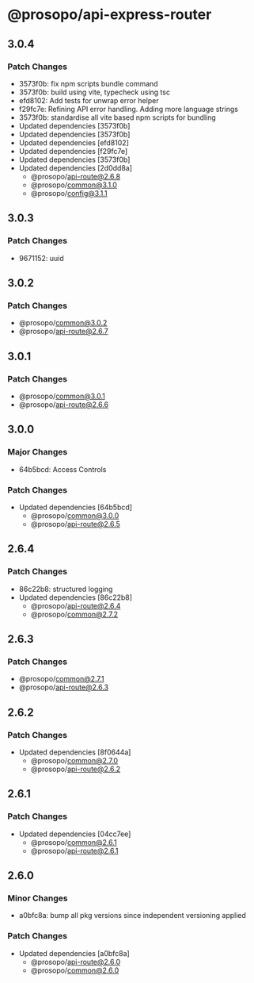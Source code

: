 # @prosopo/api-express-router

## 3.0.4
### Patch Changes

- 3573f0b: fix npm scripts bundle command
- 3573f0b: build using vite, typecheck using tsc
- efd8102: Add tests for unwrap error helper
- f29fc7e: Refining API error handling. Adding more language strings
- 3573f0b: standardise all vite based npm scripts for bundling
- Updated dependencies [3573f0b]
- Updated dependencies [3573f0b]
- Updated dependencies [efd8102]
- Updated dependencies [f29fc7e]
- Updated dependencies [3573f0b]
- Updated dependencies [2d0dd8a]
  - @prosopo/api-route@2.6.8
  - @prosopo/common@3.1.0
  - @prosopo/config@3.1.1

## 3.0.3
### Patch Changes

- 9671152: uuid

## 3.0.2
### Patch Changes

  - @prosopo/common@3.0.2
  - @prosopo/api-route@2.6.7

## 3.0.1
### Patch Changes

  - @prosopo/common@3.0.1
  - @prosopo/api-route@2.6.6

## 3.0.0
### Major Changes

- 64b5bcd: Access Controls

### Patch Changes

- Updated dependencies [64b5bcd]
  - @prosopo/common@3.0.0
  - @prosopo/api-route@2.6.5

## 2.6.4
### Patch Changes

- 86c22b8: structured logging
- Updated dependencies [86c22b8]
  - @prosopo/api-route@2.6.4
  - @prosopo/common@2.7.2

## 2.6.3
### Patch Changes

  - @prosopo/common@2.7.1
  - @prosopo/api-route@2.6.3

## 2.6.2
### Patch Changes

- Updated dependencies [8f0644a]
  - @prosopo/common@2.7.0
  - @prosopo/api-route@2.6.2

## 2.6.1

### Patch Changes

- Updated dependencies [04cc7ee]
  - @prosopo/common@2.6.1
  - @prosopo/api-route@2.6.1

## 2.6.0

### Minor Changes

- a0bfc8a: bump all pkg versions since independent versioning applied

### Patch Changes

- Updated dependencies [a0bfc8a]
  - @prosopo/api-route@2.6.0
  - @prosopo/common@2.6.0
